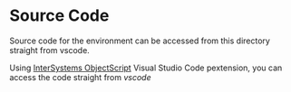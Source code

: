 # Source Code

Source code for the environment can be accessed from this directory straight from vscode.

Using [InterSystems ObjectScript](https://marketplace.visualstudio.com/items?itemName=daimor.vscode-objectscript) Visual Studio Code pextension, you can access the code straight from _vscode_
